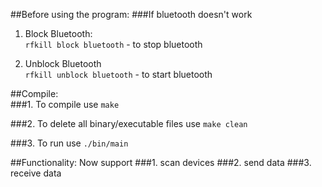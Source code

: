 ##Before using the program:
###If bluetooth doesn't work  
1. Block Bluetooth:  
`rfkill block bluetooth` - to stop bluetooth  

2. Unblock Bluetooth  
`rfkill unblock bluetooth` - to start bluetooth  


##Compile:  
###1. To compile
use `make`

###2. To delete all binary/executable files
use `make clean`

###3. To run
use `./bin/main`

##Functionality: Now support
###1. scan devices
###2. send data
###3. receive data